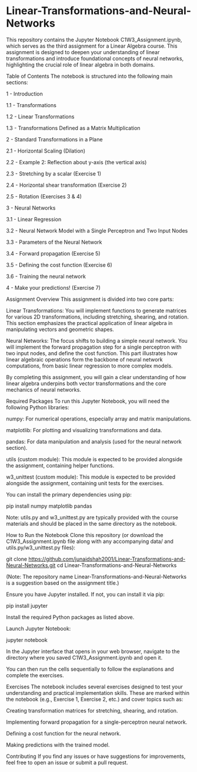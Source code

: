 # Linear-Transformations-and-Neural-Networks
This repository contains the Jupyter Notebook C1W3_Assignment.ipynb, which serves as the third assignment for a Linear Algebra course. This assignment is designed to deepen your understanding of linear transformations and introduce foundational concepts of neural networks, highlighting the crucial role of linear algebra in both domains.

Table of Contents
The notebook is structured into the following main sections:

1 - Introduction

1.1 - Transformations

1.2 - Linear Transformations

1.3 - Transformations Defined as a Matrix Multiplication

2 - Standard Transformations in a Plane

2.1 - Horizontal Scaling (Dilation)

2.2 - Example 2: Reflection about y-axis (the vertical axis)

2.3 - Stretching by a scalar (Exercise 1)

2.4 - Horizontal shear transformation (Exercise 2)

2.5 - Rotation (Exercises 3 & 4)

3 - Neural Networks

3.1 - Linear Regression

3.2 - Neural Network Model with a Single Perceptron and Two Input Nodes

3.3 - Parameters of the Neural Network

3.4 - Forward propagation (Exercise 5)

3.5 - Defining the cost function (Exercise 6)

3.6 - Training the neural network

4 - Make your predictions! (Exercise 7)

Assignment Overview
This assignment is divided into two core parts:

Linear Transformations: You will implement functions to generate matrices for various 2D transformations, including stretching, shearing, and rotation. This section emphasizes the practical application of linear algebra in manipulating vectors and geometric shapes.

Neural Networks: The focus shifts to building a simple neural network. You will implement the forward propagation step for a single perceptron with two input nodes, and define the cost function. This part illustrates how linear algebraic operations form the backbone of neural network computations, from basic linear regression to more complex models.

By completing this assignment, you will gain a clear understanding of how linear algebra underpins both vector transformations and the core mechanics of neural networks.

Required Packages
To run this Jupyter Notebook, you will need the following Python libraries:

numpy: For numerical operations, especially array and matrix manipulations.

matplotlib: For plotting and visualizing transformations and data.

pandas: For data manipulation and analysis (used for the neural network section).

utils (custom module): This module is expected to be provided alongside the assignment, containing helper functions.

w3_unittest (custom module): This module is expected to be provided alongside the assignment, containing unit tests for the exercises.

You can install the primary dependencies using pip:

pip install numpy matplotlib pandas

Note: utils.py and w3_unittest.py are typically provided with the course materials and should be placed in the same directory as the notebook.

How to Run the Notebook
Clone this repository (or download the C1W3_Assignment.ipynb file along with any accompanying data/ and utils.py/w3_unittest.py files):

git clone https://github.com/junaidshah2001/Linear-Transformations-and-Neural-Networks.git
cd Linear-Transformations-and-Neural-Networks

(Note: The repository name Linear-Transformations-and-Neural-Networks is a suggestion based on the assignment title.)

Ensure you have Jupyter installed. If not, you can install it via pip:

pip install jupyter

Install the required Python packages as listed above.

Launch Jupyter Notebook:

jupyter notebook

In the Jupyter interface that opens in your web browser, navigate to the directory where you saved C1W3_Assignment.ipynb and open it.

You can then run the cells sequentially to follow the explanations and complete the exercises.

Exercises
The notebook includes several exercises designed to test your understanding and practical implementation skills. These are marked within the notebook (e.g., Exercise 1, Exercise 2, etc.) and cover topics such as:

Creating transformation matrices for stretching, shearing, and rotation.

Implementing forward propagation for a single-perceptron neural network.

Defining a cost function for the neural network.

Making predictions with the trained model.

Contributing
If you find any issues or have suggestions for improvements, feel free to open an issue or submit a pull request.
